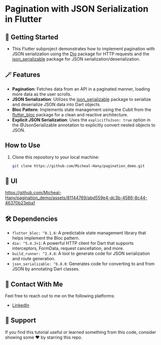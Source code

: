 # Pagination with JSON Serialization in Flutter
## 🚀 Getting Started
- This Flutter subproject demonstrates how to implement pagination with JSON serialization using the [Dio](https://pub.dev/packages/dio) package for HTTP requests and the [json_serializable](https://pub.dev/packages/json_serializable) package for JSON serialization/deserialization.

## 🪄 Features

- **Pagination**: Fetches data from an API in a paginated manner, loading more data as the user scrolls.
- **JSON Serialization**: Utilizes the [json_serializable](https://pub.dev/packages/json_serializable) package to serialize and deserialize JSON data into Dart objects.
- **Bloc Pattern**: Implements state management using the Cubit from the [flutter_bloc](https://pub.dev/packages/flutter_bloc) package for a clean and reactive architecture.
- **Explicit JSON Serialization**: Uses the `explicitToJson: true` option in the @JsonSerializable annotation to explicitly convert nested objects to JSON.

## How to Use

1. Clone this repository to your local machine:

   ```bash
   git clone https://github.com/Micheal-Hany/pagination_demo.git
   
## 📱 UI


https://github.com/Micheal-Hany/pagination_demo/assets/81144769/abd559e4-dc3b-4586-8c44-46370b23eba1


## 🛠 Dependencies

- `flutter_bloc: ^8.1.6`: A predictable state management library that helps implement the Bloc pattern.
- `dio: ^5.4.3+1`: A powerful HTTP client for Dart that supports interceptors, FormData, request cancellation, and more.
- `build_runner: ^2.4.8`: A tool to generate code for JSON serialization and route generation.
- `json_serializable: ^6.8.0`: Generates code for converting to and from JSON by annotating Dart classes.
## 🤝 Contact With Me

Feel free to reach out to me on the following platforms:

- [LinkedIn](https://www.linkedin.com/in/michael-hany-572034262/)

## 💖 Support

If you find this tutorial useful or learned something from this code, consider showing some ❤️ by starring this repo.


